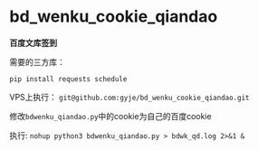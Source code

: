 # bd_wenku_cookie_qiandao
**百度文库签到**

需要的三方库：
```
pip install requests schedule
```

 VPS上执行：
`git@github.com:gyje/bd_wenku_cookie_qiandao.git`

修改`bdwenku_qiandao.py`中的cookie为自己的百度cookie

执行:
`nohup python3 bdwenku_qiandao.py > bdwk_qd.log 2>&1 &`
